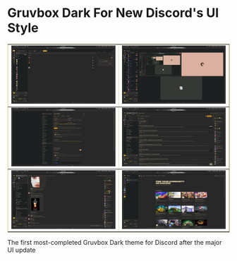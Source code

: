# Gruvbox Dark For New Discord's UI Style

<table border="1" style="border-color: #ebdbb2">
    <tr>
        <td><img src="./assets/preview-1.png" alt="Preview 1"></td>
        <td><img src="./assets/preview-2.png" alt="Preview 2"></td>
    </tr>
    <tr>
        <td><img src="./assets/preview-3.png" alt="Preview 3"></td>
        <td><img src="./assets/preview-4.png" alt="Preview 4"></td>
    </tr>
    <tr>
        <td><img src="./assets/preview-5.png" alt="Preview 5"></td>
        <td><img src="./assets/preview-6.png" alt="Preview 6"></td>
    </tr>
</table>

The first most-completed Gruvbox Dark theme for Discord after the major UI update
